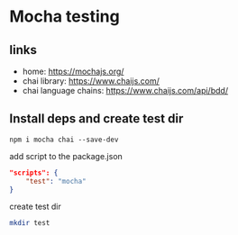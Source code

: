 # Mocha testing

## links

-   home: https://mochajs.org/
-   chai library: https://www.chaijs.com/
-   chai language chains: https://www.chaijs.com/api/bdd/

## Install deps and create test dir

```shell
npm i mocha chai --save-dev
```

add script to the package.json

```json
"scripts": {
    "test": "mocha"
}
```

create test dir

```sh
mkdir test
```
